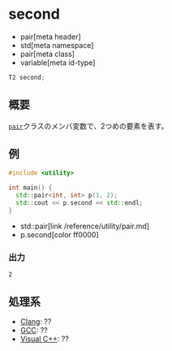 # second
* pair[meta header]
* std[meta namespace]
* pair[meta class]
* variable[meta id-type]

```cpp
T2 second;
```

## 概要
[`pair`](/reference/utility/pair.md)クラスのメンバ変数で、2つめの要素を表す。

## 例
```cpp example
#include <utility>

int main() {
  std::pair<int, int> p(1, 2);
  std::cout << p.second << std::endl;
}
```
* std::pair[link /reference/utility/pair.md]
* p.second[color ff0000]

### 出力
```
2
```

## 処理系
- [Clang](/implementation.md#clang): ??
- [GCC](/implementation.md#gcc): ??
- [Visual C++](/implementation.md#visual_cpp): ??